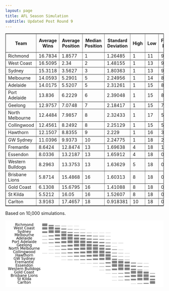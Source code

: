 ```yaml
---
layout: page
title: AFL Season Simulation
subtitle: Updated Post Round 9
---
```

<table border="1" class="dataframe">   <thead>     <tr style="text-align: center;">       <th>Team</th>       <th>Average Wins</th>       <th>Average Position</th>       <th>Median Position</th>       <th>Standard Deviation</th>       <th>High</th>       <th>Low</th>       <th>Finals Prob</th>       <th>Top 4 Prob</th>       <th>Minor Premier Prob</th>       <th>Bottom 4 Prob</th>       <th>Wooden Spoon Prob</th>       <th>Premiership Prob</th>     </tr>   </thead>   <tbody>     <tr>       <td>Richmond</td>       <td>16.7834</td>       <td>1.8577</td>       <td>1</td>       <td>1.26485</td>       <td>1</td>       <td>11</td>       <td>99.81</td>       <td>95.26</td>       <td>53.1</td>       <td>0</td>       <td>0</td>       <td>45.86</td>     </tr>     <tr>       <td>West Coast</td>       <td>16.5095</td>       <td>2.34</td>       <td>2</td>       <td>1.48155</td>       <td>1</td>       <td>13</td>       <td>99.51</td>       <td>91.14</td>       <td>31.97</td>       <td>0</td>       <td>0</td>       <td>13.56</td>     </tr>     <tr>       <td>Sydney</td>       <td>15.3118</td>       <td>3.5627</td>       <td>3</td>       <td>1.80363</td>       <td>1</td>       <td>13</td>       <td>98.05</td>       <td>76.61</td>       <td>8.78</td>       <td>0</td>       <td>0</td>       <td>13.21</td>     </tr>     <tr>       <td>Melbourne</td>       <td>14.0593</td>       <td>5.2901</td>       <td>5</td>       <td>2.24956</td>       <td>1</td>       <td>14</td>       <td>89.87</td>       <td>42.05</td>       <td>1.91</td>       <td>0</td>       <td>0</td>       <td>9.58</td>     </tr>     <tr>       <td>Adelaide</td>       <td>14.0175</td>       <td>5.5207</td>       <td>5</td>       <td>2.31261</td>       <td>1</td>       <td>15</td>       <td>88.13</td>       <td>37.1</td>       <td>2</td>       <td>0.02</td>       <td>0</td>       <td>6.59</td>     </tr>     <tr>       <td>Port Adelaide</td>       <td>13.836</td>       <td>6.2229</td>       <td>6</td>       <td>2.39048</td>       <td>1</td>       <td>15</td>       <td>81.99</td>       <td>25.09</td>       <td>1.49</td>       <td>0.02</td>       <td>0</td>       <td>4.29</td>     </tr>     <tr>       <td>Geelong</td>       <td>12.9757</td>       <td>7.0748</td>       <td>7</td>       <td>2.18417</td>       <td>1</td>       <td>15</td>       <td>73.23</td>       <td>12.08</td>       <td>0.28</td>       <td>0.04</td>       <td>0</td>       <td>2.77</td>     </tr>     <tr>       <td>North Melbourne</td>       <td>12.4484</td>       <td>7.9857</td>       <td>8</td>       <td>2.32433</td>       <td>1</td>       <td>17</td>       <td>56.2</td>       <td>7.49</td>       <td>0.17</td>       <td>0.13</td>       <td>0</td>       <td>1.86</td>     </tr>     <tr>       <td>Collingwood</td>       <td>12.4561</td>       <td>8.2492</td>       <td>8</td>       <td>2.25129</td>       <td>1</td>       <td>15</td>       <td>50.08</td>       <td>6.3</td>       <td>0.15</td>       <td>0.06</td>       <td>0</td>       <td>1.3</td>     </tr>     <tr>       <td>Hawthorn</td>       <td>12.1507</td>       <td>8.8355</td>       <td>9</td>       <td>2.229</td>       <td>1</td>       <td>16</td>       <td>37.93</td>       <td>4.57</td>       <td>0.12</td>       <td>0.13</td>       <td>0</td>       <td>0.67</td>     </tr>     <tr>       <td>GW Sydney</td>       <td>11.0396</td>       <td>9.9373</td>       <td>10</td>       <td>2.24775</td>       <td>1</td>       <td>18</td>       <td>22.62</td>       <td>2.29</td>       <td>0.03</td>       <td>0.9</td>       <td>0.01</td>       <td>0.31</td>     </tr>     <tr>       <td>Fremantle</td>       <td>8.6424</td>       <td>12.8474</td>       <td>13</td>       <td>1.69638</td>       <td>4</td>       <td>18</td>       <td>1.29</td>       <td>0.01</td>       <td>0</td>       <td>15.41</td>       <td>0.23</td>       <td>0</td>     </tr>     <tr>       <td>Essendon</td>       <td>8.0336</td>       <td>13.2187</td>       <td>13</td>       <td>1.65912</td>       <td>4</td>       <td>18</td>       <td>0.44</td>       <td>0.01</td>       <td>0</td>       <td>20.78</td>       <td>0.43</td>       <td>0</td>     </tr>     <tr>       <td>Western Bulldogs</td>       <td>8.2963</td>       <td>13.3753</td>       <td>13</td>       <td>1.63629</td>       <td>5</td>       <td>18</td>       <td>0.78</td>       <td>0</td>       <td>0</td>       <td>22.69</td>       <td>0.24</td>       <td>0</td>     </tr>     <tr>       <td>Brisbane Lions</td>       <td>5.8714</td>       <td>15.4868</td>       <td>16</td>       <td>1.60313</td>       <td>8</td>       <td>18</td>       <td>0.02</td>       <td>0</td>       <td>0</td>       <td>75.02</td>       <td>8.39</td>       <td>0</td>     </tr>     <tr>       <td>Gold Coast</td>       <td>6.1308</td>       <td>15.6795</td>       <td>16</td>       <td>1.41088</td>       <td>8</td>       <td>18</td>       <td>0.01</td>       <td>0</td>       <td>0</td>       <td>82.01</td>       <td>6.75</td>       <td>0</td>     </tr>     <tr>       <td>St Kilda</td>       <td>5.5212</td>       <td>16.05</td>       <td>16</td>       <td>1.52607</td>       <td>8</td>       <td>18</td>       <td>0.04</td>       <td>0</td>       <td>0</td>       <td>84.26</td>       <td>17.33</td>       <td>0</td>     </tr>     <tr>       <td>Carlton</td>       <td>3.9163</td>       <td>17.4657</td>       <td>18</td>       <td>0.918381</td>       <td>10</td>       <td>18</td>       <td>0</td>       <td>0</td>       <td>0</td>       <td>98.53</td>       <td>66.62</td>       <td>0</td>     </tr>   </tbody> </table>
<p>Based on 10,000 simulations.</p>

<img src="/img/histogram.png"/>
